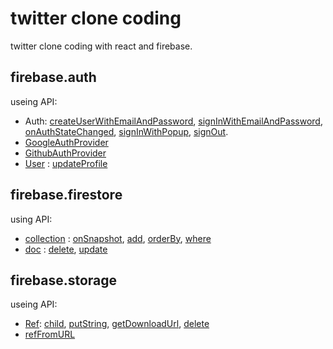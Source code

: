 # twitter clone coding
twitter clone coding with react and firebase.

## firebase.auth
useing API:
- Auth: [createUserWithEmailAndPassword](https://firebase.google.com/docs/reference/js/firebase.auth.Auth?authuser=0#createuserwithemailandpassword), [signInWithEmailAndPassword](https://firebase.google.com/docs/reference/js/firebase.auth.Auth?authuser=0#signinwithemailandpassword), [onAuthStateChanged](https://firebase.google.com/docs/reference/js/firebase.auth.Auth?authuser=0#onauthstatechanged), [signInWithPopup](https://firebase.google.com/docs/reference/js/firebase.auth.Auth?authuser=0#signinwithpopup), [signOut](https://firebase.google.com/docs/reference/js/firebase.auth.Auth?authuser=0#signout).  
- [GoogleAuthProvider](https://firebase.google.com/docs/reference/js/firebase.auth.GoogleAuthProvider?authuser=0)  
- [GithubAuthProvider](https://firebase.google.com/docs/reference/js/firebase.auth.GithubAuthProvider?authuser=0)  
- [User](https://firebase.google.com/docs/reference/js/firebase.User?authuser=0) : [updateProfile](https://firebase.google.com/docs/reference/js/firebase.User?authuser=0#updateprofile)


## firebase.firestore
using API:
- [collection](https://firebase.google.com/docs/reference/js/firebase.firestore.CollectionReference?authuser=0) : [onSnapshot](https://firebase.google.com/docs/reference/js/firebase.firestore.CollectionReference?authuser=0#onsnapshot), [add](https://firebase.google.com/docs/reference/js/firebase.firestore.CollectionReference?authuser=0#add), [orderBy](https://firebase.google.com/docs/reference/js/firebase.firestore.CollectionReference?authuser=0#orderby), [where](https://firebase.google.com/docs/reference/js/firebase.firestore.CollectionReference?authuser=0#where)
- [doc](https://firebase.google.com/docs/reference/js/firebase.firestore.CollectionReference?authuser=0#doc) : [delete](https://firebase.google.com/docs/reference/js/firebase.firestore.DocumentReference?authuser=0#delete), [update](https://firebase.google.com/docs/reference/js/firebase.firestore.DocumentReference?authuser=0#update)


## firebase.storage
useing API:
- [Ref](https://firebase.google.com/docs/reference/js/firebase.storage.Reference?authuser=0): [child](https://firebase.google.com/docs/reference/js/firebase.storage.Reference?authuser=0#child), [putString](https://firebase.google.com/docs/reference/js/firebase.storage.Reference?authuser=0#putstring), [getDownloadUrl](https://firebase.google.com/docs/reference/js/firebase.storage.Reference?authuser=0#getdownloadurl),
[delete](https://firebase.google.com/docs/reference/js/firebase.storage.Reference?authuser=0#delete)
- [refFromURL](https://firebase.google.com/docs/reference/js/firebase.storage.Storage?authuser=0#reffromurl)

